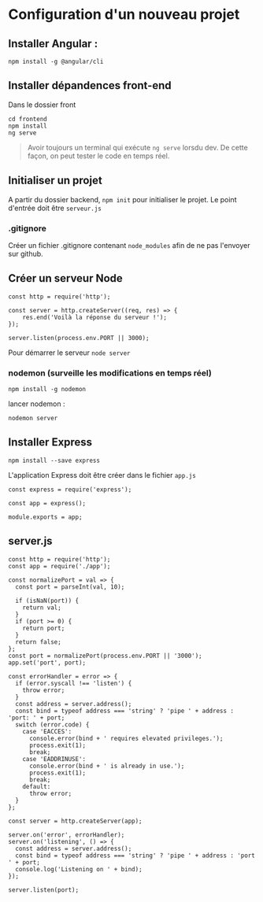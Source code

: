 # Configuration d'un nouveau projet

## Installer Angular : 
```
npm install -g @angular/cli
```

## Installer dépandences front-end
Dans le dossier front

```
cd frontend
npm install
ng serve
```

> Avoir toujours un terminal qui exécute ```ng serve``` lorsdu dev. De cette façon, on peut tester le code en temps réel.


## Initialiser un projet

A partir du dossier backend, ```npm init``` pour initialiser le projet.
Le point d'entrée doit être ```serveur.js```

### .gitignore 

Créer un fichier .gitignore contenant ```node_modules``` afin de ne pas l'envoyer sur github.

## Créer un serveur Node

```
const http = require('http');

const server = http.createServer((req, res) => {
    res.end('Voilà la réponse du serveur !');
});

server.listen(process.env.PORT || 3000);
```

Pour démarrer le serveur ```node server```

### nodemon (surveille les modifications en temps réel)

```npm install -g nodemon```

lancer nodemon :

```nodemon server```

## Installer Express

```npm install --save express```

L'application Express doit être créer dans le fichier ```app.js```

```
const express = require('express');

const app = express();

module.exports = app;
```

## server.js

```
const http = require('http');
const app = require('./app');

const normalizePort = val => {
  const port = parseInt(val, 10);

  if (isNaN(port)) {
    return val;
  }
  if (port >= 0) {
    return port;
  }
  return false;
};
const port = normalizePort(process.env.PORT || '3000');
app.set('port', port);

const errorHandler = error => {
  if (error.syscall !== 'listen') {
    throw error;
  }
  const address = server.address();
  const bind = typeof address === 'string' ? 'pipe ' + address : 'port: ' + port;
  switch (error.code) {
    case 'EACCES':
      console.error(bind + ' requires elevated privileges.');
      process.exit(1);
      break;
    case 'EADDRINUSE':
      console.error(bind + ' is already in use.');
      process.exit(1);
      break;
    default:
      throw error;
  }
};

const server = http.createServer(app);

server.on('error', errorHandler);
server.on('listening', () => {
  const address = server.address();
  const bind = typeof address === 'string' ? 'pipe ' + address : 'port ' + port;
  console.log('Listening on ' + bind);
});

server.listen(port);
```